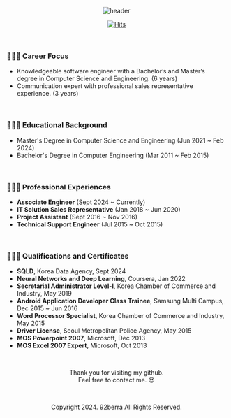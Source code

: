 <div align="center">

![header](https://capsule-render.vercel.app/api?type=wave&color=FFB2F5&width=100%&height=180&text=HyunHwa%20Oh&fontColor=000000)<br/>

[![Hits](https://hits.seeyoufarm.com/api/count/incr/badge.svg?url=https%3A%2F%2Fgithub.com%2F92berra%2Fhit-counter&count_bg=%23A0A0A0&title_bg=%23000000&icon=git.svg&icon_color=%23FFFFFF&title=VISITED&edge_flat=false)](https://hits.seeyoufarm.com)

</div>

<br/>

<div>

  ### 🙋🏻‍♀️ Career Focus

  - Knowledgeable software engineer with a Bachelor’s and Master’s degree in Computer Science and Engineering. (6 years)
  - Communication expert with professional sales representative experience. (3 years)

  <br/>

  ### 👩🏻‍🎓 Educational Background

  - Master's Degree in Computer Science and Engineering (Jun 2021 ~ Feb 2024)
  - Bachelor's Degree in Computer Engineering (Mar 2011 ~ Feb 2015)

  <br/>

  ### 👩🏻‍💼 Professional Experiences

  - <b>Associate Engineer</b> (Sept 2024 ~ Currently)
  - <b>IT Solution Sales Representative</b> (Jan 2018 ~ Jun 2020)
  - <b>Project Assistant</b> (Sept 2016 ~ Nov 2016)
  - <b>Technical Support Engineer</b> (Jul 2015 ~ Oct 2015)
 
  <br/>

  ### 👩🏻‍💻 Qualifications and Certificates

  - <b>SQLD</b>, Korea Data Agency, Sept 2024
  - <b>Neural Networks and Deep Learning</b>, Coursera, Jan 2022
  - <b>Secretarial Administrator Level-Ⅰ</b>, Korea Chamber of Commerce and Industry, May 2019
  - <b>Android Application Developer Class Trainee</b>, Samsung Multi Campus, Dec 2015 ~ Jun 2016
  - <b>Word Processor Specialist</b>, Korea Chamber of Commerce and Industry, May 2015
  - <b>Driver License</b>, Seoul Metropolitan Police Agency, May 2015
  - <b>MOS Powerpoint 2007</b>, Microsoft, Dec 2013
  - <b>MOS Excel 2007 Expert</b>, Microsoft, Oct 2013

</div>

<div align='center'>

  <br/>
  
Thank you for visiting my github. <br/>
Feel free to contact me. 😍

  <br/>

  Copyright 2024. 92berra All Rights Reserved.
  
</div>

<!--
**92berra/92berra** is a ✨ _special_ ✨ repository because its `README.md` (this file) appears on your GitHub profile.

Here are some ideas to get you started:

- 🔭 I’m currently working on ...
- 🌱 I’m currently learning ...
- 👯 I’m looking to collaborate on ...
- 🤔 I’m looking for help with ...
- 💬 Ask me about ...
- 📫 How to reach me: ...
- 😄 Pronouns: ...
- ⚡ Fun fact: ...
-->
